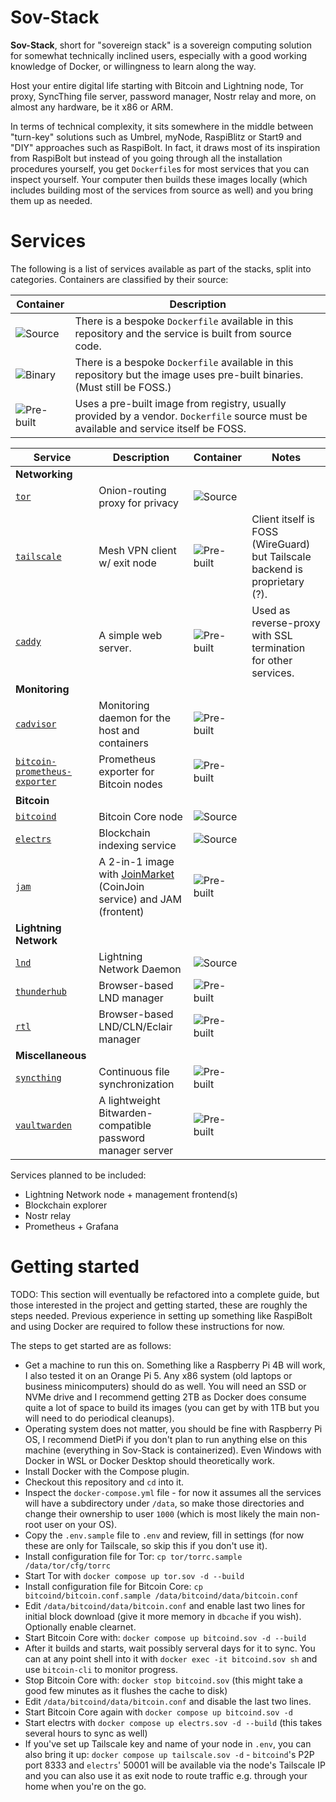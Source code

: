 # Sov-Stack

**Sov-Stack**, short for "sovereign stack" is a sovereign computing solution for somewhat technically inclined users, especially with a good working knowledge of Docker, or willingness to learn along the way.

Host your entire digital life starting with Bitcoin and Lightning node, Tor proxy, SyncThing file server, password manager, Nostr relay and more, on almost any hardware, be it x86 or ARM.

In terms of technical complexity, it sits somewhere in the middle between "turn-key" solutions such as Umbrel, myNode, RaspiBlitz or Start9 and "DIY" approaches such as RaspiBolt. In fact, it draws most of its inspiration from RaspiBolt but instead of you going through all the installation procedures yourself, you get `Dockerfile`s for most services that you can inspect yourself. Your computer then builds these images locally (which includes building most of the services from source as well) and you bring them up as needed.

# Services

The following is a list of services available as part of the stacks, split into categories. Containers are classified by their source:

| Container | Description |
|-----------|-------------|
| ![Source](https://img.shields.io/badge/Source-darkgreen) | There is a bespoke `Dockerfile` available in this repository and the service is built from source code. |
| ![Binary](https://img.shields.io/badge/Binary-556611) | There is a bespoke `Dockerfile` available in this repository but the image uses pre-built binaries. (Must still be FOSS.) |
| ![Pre-built](https://img.shields.io/badge/Pre--built-554411) | Uses a pre-built image from registry, usually provided by a vendor. `Dockerfile` source must be available and service itself be FOSS. |

| Service | Description | Container | Notes |
|---------|-------------|-----------|-------|
| **Networking** |
| [`tor`](https://torproject.org/) | Onion-routing proxy for privacy | ![Source](https://img.shields.io/badge/0.4.7.13-Source-darkgreen?logo=git&logoColor=white) |
| [`tailscale`](https://tailscale.com/) | Mesh VPN client w/ exit node | ![Pre-built](https://img.shields.io/badge/latest-Pre--built-554411?logo=docker&logoColor=white) | Client itself is FOSS (WireGuard) but Tailscale backend is proprietary (?). |
| [`caddy`](https://github.com/caddyserver/caddy) | A simple web server. | ![Pre-built](https://img.shields.io/badge/latest-Pre--built-554411?logo=docker&logoColor=white) | Used as reverse-proxy with SSL termination for other services. |
| **Monitoring**|
| [`cadvisor`](https://github.com/google/cadvisor) | Monitoring daemon for the host and containers | ![Pre-built](https://img.shields.io/badge/0.47.1-Pre--built-554411?logo=docker&logoColor=white) |
| [`bitcoin-prometheus-exporter`](https://github.com/jvstein/bitcoin-prometheus-exporter) | Prometheus exporter for Bitcoin nodes | ![Pre-built](https://img.shields.io/badge/latest-Pre--built-554411?logo=docker&logoColor=white) |
| **Bitcoin** |
| [`bitcoind`](https://github.com/bitcoin/bitcoin) | Bitcoin Core node | ![Source](https://img.shields.io/badge/25.1-Source-darkgreen?logo=git&logoColor=white) |
| [`electrs`](https://github.com/romanz/electrs) | Blockchain indexing service | ![Source](https://img.shields.io/badge/0.9.13-Source-darkgreen?logo=git&logoColor=white) |
| [`jam`](https://github.com/joinmarket-webui/jam-docker) | A 2-in-1 image with [JoinMarket](https://joinmarket.net/) (CoinJoin service) and JAM (frontent) | ![Pre-built](https://img.shields.io/badge/latest-Pre--built-554411?logo=docker&logoColor=white) |
| **Lightning Network** |
| [`lnd`](https://github.com/lightningnetwork/lnd) | Lightning Network Daemon | ![Source](https://img.shields.io/badge/v0.17.3--beta-Source-darkgreen?logo=git&logoColor=white) |
| [`thunderhub`](https://github.com/apotdevin/thunderhub) | Browser-based LND manager | ![Pre-built](https://img.shields.io/badge/v0.13.31-Pre--built-554411?logo=docker&logoColor=white) |
| [`rtl`](https://github.com/Ride-The-Lightning/RTL/) | Browser-based LND/CLN/Eclair manager | ![Pre-built](https://img.shields.io/badge/0.15.1-Pre--built-554411?logo=docker&logoColor=white) |
| **Miscellaneous** |
| [`syncthing`](https://syncthing.net/) | Continuous file synchronization | ![Pre-built](https://img.shields.io/badge/latest-Pre--built-554411?logo=docker&logoColor=white) |
| [`vaultwarden`](https://github.com/dani-garcia/vaultwarden) | A lightweight Bitwarden-compatible password manager server | ![Pre-built](https://img.shields.io/badge/latest-Pre--built-554411?logo=docker&logoColor=white) |

Services planned to be included:
* Lightning Network node + management frontend(s)
* Blockchain explorer
* Nostr relay
* Prometheus + Grafana

# Getting started

TODO: This section will eventually be refactored into a complete guide, but those interested in the project and getting started, these are roughly the steps needed. Previous experience in setting up something like RaspiBolt and using Docker are required to follow these instructions for now.

The steps to get started are as follows:
* Get a machine to run this on. Something like a Raspberry Pi 4B will work, I also tested it on an Orange Pi 5. Any x86 system (old laptops or business minicomputers) should do as well. You will need an SSD or NVMe drive and I recommend getting 2TB as Docker does consume quite a lot of space to build its images (you can get by with 1TB but you will need to do periodical cleanups).
* Operating system does not matter, you should be fine with Raspberry Pi OS, I recommend DietPi if you don't plan to run anything else on this machine (everything in Sov-Stack is containerized). Even Windows with Docker in WSL or Docker Desktop should theoretically work.
* Install Docker with the Compose plugin.
* Checkout this repository and `cd` into it.
* Inspect the `docker-compose.yml` file - for now it assumes all the services will have a subdirectory under `/data`, so make those directories and change their ownership to user `1000` (which is most likely the main non-root user on your OS).
* Copy the `.env.sample` file to `.env` and review, fill in settings (for now these are only for Tailscale, so skip this if you don't use it).
* Install configuration file for Tor: `cp tor/torrc.sample /data/tor/cfg/torrc`
* Start Tor with `docker compose up tor.sov -d --build`
* Install configuration file for Bitcoin Core: `cp bitcoind/bitcoin.conf.sample /data/bitcoind/data/bitcoin.conf`
* Edit `/data/bitcoind/data/bitcoin.conf` and enable last two lines for initial block download (give it more memory in `dbcache` if you wish). Optionally enable clearnet.
* Start Bitcoin Core with: `docker compose up bitcoind.sov -d --build`
* After it builds and starts, wait possibly serveral days for it to sync. You can at any point shell into it with `docker exec -it bitcoind.sov sh` and use `bitcoin-cli` to monitor progress.
* Stop Bitcoin Core with: `docker stop bitcoind.sov` (this might take a good few minutes as it flushes the cache to disk)
* Edit `/data/bitcoind/data/bitcoin.conf` and disable the last two lines.
* Start Bitcoin Core again with `docker compose up bitcoind.sov -d`
* Start electrs with `docker compose up electrs.sov -d --build` (this takes several hours to sync as well)
* If you've set up Tailscale key and name of your node in `.env`, you can also bring it up: `docker compose up tailscale.sov -d` - `bitcoind`'s P2P port 8333 and `electrs`' 50001 will be available via the node's Tailscale IP and you can also use it as exit node to route traffic e.g. through your home when you're on the go.
